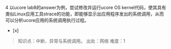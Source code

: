 4
以ucore lab8的answer为例，尝试修改并运行ucore OS kernel代码，使其具有类似Linux应用工具strace的功能，即能够显示出应用程序发出的系统调用，从而可以分析ucore应用的系统调用执行过程。
- [x]

> 知识点：中断、异常与系统调用。
> 出处：网络
> 难度：1
> 
